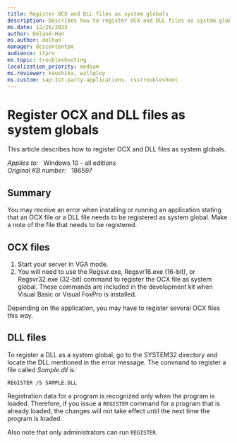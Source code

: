 ```yaml
---
title: Register OCX and DLL files as system globals
description: Describes how to register OCX and DLL files as system globals.
ms.date: 12/26/2023
author: Deland-Han
ms.author: delhan
manager: dcscontentpm
audience: itpro
ms.topic: troubleshooting
localization_priority: medium
ms.reviewer: kaushika, willgloy
ms.custom: sap:1st-party-applications, csstroubleshoot
---
```

# Register OCX and DLL files as system globals

This article describes how to register OCX and DLL files as system globals.

_Applies to:_ &nbsp; Windows 10 - all editions  
_Original KB number:_ &nbsp; 186597

## Summary

You may receive an error when installing or running an application stating that an OCX file or a DLL file needs to be registered as system global. Make a note of the file that needs to be registered.

## OCX files

1. Start your server in VGA mode.
2. You will need to use the Regsvr.exe, Regsvr16.exe (16-bit), or Regsvr32.exe (32-bit) command to register the OCX file as system global. These commands are included in the development kit when Visual Basic or Visual FoxPro is installed.

Depending on the application, you may have to register several OCX files this way.

## DLL files

To register a DLL as a system global, go to the SYSTEM32 directory and locate the DLL mentioned in the error message. The command to register a file called *Sample.dll* is:

```console
REGISTER /S SAMPLE.DLL
```

Registration data for a program is recognized only when the program is loaded. Therefore, if you issue a `REGISTER` command for a program that is already loaded, the changes will not take effect until the next time the program is loaded.

Also note that only administrators can run `REGISTER`.
